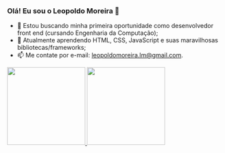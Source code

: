 <link rel="stylesheet" href="https://cdn.jsdelivr.net/gh/devicons/devicon@v2.15.1/devicon.min.css">

### Olá! Eu sou o Leopoldo Moreira 👋

- 🔭 Estou buscando minha primeira oportunidade como desenvolvedor front end (cursando Engenharia da Computação);
- 🌱 Atualmente aprendendo HTML, CSS, JavaScript e suas maravilhosas bibliotecas/frameworks;
- 📫 Me contate por e-mail: leopoldomoreira.lm@gmail.com.


<div>
  <a href="https://github.com/leopoldo-moreira"/>
  <img style="height: 13em" src="https://github-readme-stats.vercel.app/api?username=leopoldo-moreira&theme=radical&show_icons=true&include_all_commits=true&hide_border=true" />
  <img style="height: 13em" src="https://github-readme-stats.vercel.app/api/top-langs/?username=leopoldo-moreira&theme=radical&langs_count=8&layout=compact&hide_border=true" />  
</div>
